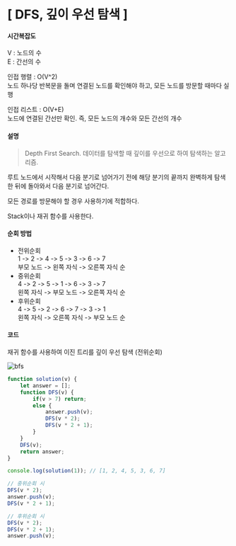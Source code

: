 # [ DFS, 깊이 우선 탐색 ]

#### 시간복잡도

V : 노드의 수  
E : 간선의 수  

인접 행렬 : O(V^2)  
노드 하나당 반복문을 돌며 연결된 노드를 확인해야 하고, 모든 노드를 방문할 때마다 실행

인접 리스트 : O(V+E)  
노드에 연결된 간선만 확인. 즉, 모든 노드의 개수와 모든 간선의 개수

#### 설명

> Depth First Search. 데이터를 탐색할 때 깊이를 우선으로 하여 탐색하는 알고리즘.

루트 노드에서 시작해서 다음 분기로 넘어가기 전에 해당 분기의 끝까지 완벽하게 탐색한 뒤에 돌아와서 다음 분기로 넘어간다.

모든 경로를 방문해야 할 경우 사용하기에 적합하다.

Stack이나 재귀 함수를 사용한다. 

#### 순회 방법

+ 전위순회  
  1 -> 2 -> 4 -> 5 -> 3 -> 6 -> 7  
  부모 노드 -> 왼쪽 자식 -> 오른쪽 자식 순
+ 중위순회  
  4 -> 2 -> 5 -> 1 -> 6 -> 3 -> 7  
  왼쪽 자식 -> 부모 노드 -> 오른쪽 자식 순
+ 후위순회  
  4 -> 5 -> 2 -> 6 -> 7 -> 3 -> 1  
  왼쪽 자식 -> 오른쪽 자식 -> 부모 노드 순

#### 코드

재귀 함수를 사용하여 이진 트리를 깊이 우선 탐색 (전위순회)

![bfs](https://user-images.githubusercontent.com/75300807/120921123-1e299800-c6fd-11eb-8d30-fa22bb4ea8e1.PNG)

```javascript
function solution(v) {
    let answer = [];
    function DFS(v) {
        if(v > 7) return;
        else {
            answer.push(v);
            DFS(v * 2);
            DFS(v * 2 + 1);
        }
    }
    DFS(v);
    return answer;
}

console.log(solution(1)); // [1, 2, 4, 5, 3, 6, 7]

// 중위순회 시
DFS(v * 2);
answer.push(v);
DFS(v * 2 + 1);

// 후위순회 시
DFS(v * 2);
DFS(v * 2 + 1);
answer.push(v);
```



